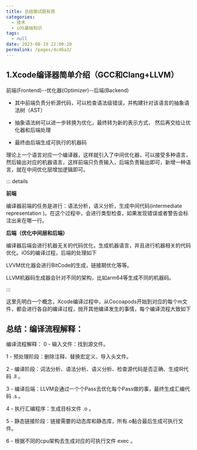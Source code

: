 ```yaml
---
title: 总结面试题有感
categories: 
  - 技术
  - iOS基础知识
tags: 
  - null
date: 2023-08-19 22:00:20
permalink: /pages/4c46a3/
---
```


## 1.Xcode编译器简单介绍（GCC和Clang+LLVM）

前端(Frontend)--优化器(Optimizer)--后端(Backend)


- 其中前端负责分析源代码，可以检查语法级错误，并构建针对该语言的抽象语法树（AST）

- 抽象语法树可以进一步转换为优化，最终转为新的表示方式， 然后再交给让优化器和后端处理

- 最终由后端生成可执行的机器码

理论上一个语言对应一个编译器，这样就引入了中间优化器，可以接受多种语言，然后输出对应的机器语言，这样前端只负责输入，后端负责输出即可，新增一种语言，就在中间优化层增加逻辑即可。

::: details

**前端**

编译器前端的任务是进行：语法分析，语义分析，生成中间代码(intermediate representation )。在这个过程中，会进行类型检查，如果发现错误或者警告会标注出来在哪一行。

**后端（优化中间层和后端）**

编译器后端会进行机器无关的代码优化，生成机器语言，并且进行机器相关的代码优化。iOS的编译过程，后端的处理如下

LVVM优化器会进行BitCode的生成，链接期优化等等。

LLVM机器码生成器会针对不同的架构，比如arm64等生成不同的机器码。

:::

这里先明白一个概念，Xcode编译过程中，从Cocoapods开始到对应的每个m文件，都会进行各自的编译过程，抛开其他编译发生的事情，每个编译流程大致如下


## 总结：编译流程解释：

编译流程解释：
0 - 输入文件：找到源文件。

1 - 预处理阶段：删除注释、替换宏定义、导入头文件。

2 - 编译阶段：词法分析、语法分析、语义分析、检查源代码是否正确、生成IR代码 .ll 。

3 - 编译后端：LLVM会通过一个个Pass去优化每个Pass做的事，最终生成汇编代码 .s 。

4 - 执行汇编程序：生成目标文件 .o 。

5 - 静态链接阶段：链接需要的动态库和静态库，所有.o黏合最后生成可执行文件。

6 - 根据不同的cpu架构去生成对应的可执行文件 exec 。
